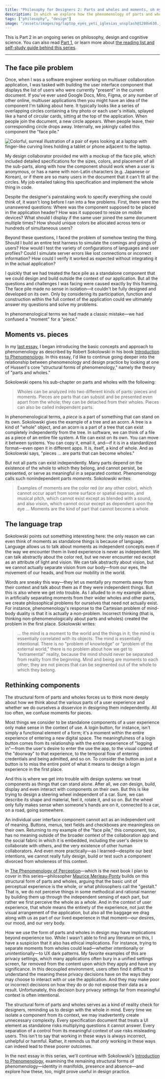 ```yaml
---
title: "Philosophy for Designers 2: Parts and wholes and moments, oh my!"
description: In which we explore how the phenomenology of parts and wholes can help us improve design decisions.
tags: ["philosophy", "design"]
image: "/assets/images/og/laptop_eyes_yeti_iglesias_unsplash@1200x630.jpg"
---
```


This is Part 2 in an ongoing series on philosophy, design and cognitive science. You can also read [Part 1](/blog/phenomenology-and-the-impossibility-of-experience-design/), or learn more about [the reading list and self-study guide behind this series](/notes/philosophy-for-designers/).

---

## The face pile problem

Once, when I was a software engineer working on multiuser collaboration application, I was tasked with building the user interface component that displays the list of users who were currently "present" in the current document. If you've ever used Google Docs, Miro, Figma, or any number of other online, multiuser applications then you might have an idea of the component I'm talking about here. It typically looks like a series of overlapping circles containing a tiny photo or each user's initials, splayed like a hand of circular cards, sitting at the top of the application. When people join the document, a new circle appears. When people leave, their corresponding circle drops away. Internally, we jokingly called this component the "face pile."

![Colorful, surreal illustration of a pair of eyes looking at a laptop with finger-like curving lines holding a tablet or phone adjacent to the laptop.](/assets/images/laptop_eyes_yeti_iglesias_unsplash@1600.jpg "Illustration by Yeti Iglesias on Unsplash")

My design collaborator provided me with a mockup of the face pile, which included detailed specifications for the sizes, colors, and placement of all the sub-parts, along with how the component should work when a user is anonymous, or has a name with non-Latin characters (e.g. Japanese or Korean), or if there are so many users in the document that it can't fit all the circles. My job entailed taking this specification and implement the whole thing in code.

Despite the designer's painstaking work to specify everything she could think of, it wasn't long before I ran into a few problems. First, there were the unanswered questions: Where was the component supposed to be placed in the application header? How was it supposed to resize on mobile devices? What should I display if the same user joined the same document multiple times? How should unique colors be allocated across tens or hundreds of simultaneous users?

Beyond these questions, I faced the problem of somehow testing the thing. Should I build an entire test harness to simulate the comings and goings of users? How would I test the variety of configurations of languages and user profiles? Could I simulate server errors like lost connections or incorrect information? How could I verify it worked as expected without integrating it in the actual application? 

I quickly that we had treated the face pile as a standalone component that we could design and build outside the context of our application. But all the questions and challenges I was facing were caused exactly by this framing. The face pile made no sense in isolation—it couldn't be fully designed and developed on its own. Only by considering its participation, function and construction within the full context of the application could we ultimately answer my questions and solve my problems. 

In phenomenological terms we had made a classic mistake—we had confused a "moment" for a "piece."

## Moments vs. pieces

In my [last essay](/blog/phenomenology-and-the-impossibility-of-experience-design/), I began introducing the basic concepts and approach to phenomenology as described by Robert Sokolowski in his book [Introduction to Phenomenology](https://bookshop.org/a/106240/9780521667920). In this essay, I'd like to continue going deeper into the relationship between phenomenology and design practice by looking at one of Husserl's core "structural forms of phenomenology," namely the theory of "parts and wholes."

Sokolowski opens his sub-chapter on parts and wholes with the following:

>Wholes can be analyzed into two different kinds of parts: pieces and moments. Pieces are parts that can subsist and be presented even apart from the whole; they can be detached from their wholes. Pieces can also be called independent parts.

In phenomenological terms, a *piece* is a part of something that can stand on its own. Sokolowski gives the example of a tree and an acorn. A tree is a kind of "whole" object, and an acorn is a part of a tree that can exist completely independently from the tree. In software, we can think of a file as a piece of an entire file system. A file can exist on its own. You can move it between systems. You can copy it, email it, and—if it is in a standardized format—even open it in different apps. It is, itself, a kind of whole. And as Sokolowski says, "pieces ... are parts that can become wholes."

But not all parts can exist independently. Many parts depend on the existence of the whole to which they belong, and cannot persist, be presented, or serve as meaningful in a separated context. Phenomenology calls such nonindependent parts *moments*. Sokolowski writes:

>Examples of moments are the color red (or any other color), which cannot occur apart from some surface or spatial expanse, and musical pitch, which cannot exist except as blended with a sound, and also vision, which cannot occur except as dependent upon the eye ... Moments are the kind of part that cannot become a whole.

## The language trap

Sokolowski points out something interesting here: the only reason we can even think of moments as standalone things is because of language. Language allows us to talk about moments as independent concepts even if the way we encounter them in lived experience is never as independent. We can talk abstractly about the color red, but we never encounter red except as an attribute of light and vision. We can talk abstractly about vision, but we cannot actually separate vision from our body—from our eyes, the movement of our heads, and from our mobility in the world. 

Words are sneaky this way—they let us mentally pry moments away from their context and talk about them as if they were independent things. But this is also where we get into trouble. As I alluded to in my example above, in artificially separating moments from their wider wholes and other parts, we create philosophical problems for ourselves that need not actually exist. For instance, phenomenology's response to the Cartesian problem of mind-body duality is that it is actually a non-problem. Incorrect thinking (that is, thinking non-phenomenologically about parts and wholes) created the problem in the first place. Sokolowski writes:

>... the mind is a moment to the world and the things in it; the mind is essentially correlated with its objects. The mind is essentially intentional. There is no "problem of knowledge" or "problem of the external world," there is no problem about how we get to "extramental" reality, because the mind should never be separated from reality from the beginning. Mind and being are moments to each other; they are not pieces that can be segmented out of the whole to which they belong.

## Rethinking components

The structural form of parts and wholes forces us to think more deeply about how we think about the various parts of a user experience and whether we do ourselves a disservice in designing them independently. All too often, we confuse moments for pieces.

Most things we consider to be standalone components of a user experience only make sense in the context of use. A login button, for instance, isn't simply a functional element of a form; it's a moment within the entire experience of entering a new digital space. The meaningfulness of a login button comes from its relationship with the entire experience of "logging in"—from the user's desire to enter the use the app, to the visual context of the "doorway" to that experience, to the temporal flow of entering credentials and being admitted, and so on. To consider the button as just a button is to miss the entire point of what it means to design a login experience in the first place.

And this is where we get into trouble with design systems: we treat components as things that can stand alone. After all, we *can* design, build, display and even interact with components on their own. But this is like trying to design a steering wheel independent of a car. Sure, we can describe its shape and material, feel it, rotate it, and so on. But the wheel only fully makes sense when someone's hands are on it, connected to a car, on a road, going somewhere.

An individual user interface component cannot act as an independent unit of meaning. Buttons, menus, text fields and checkboxes are meaningless on their own. Returning to my example of the "face pile," this component, too, has no meaning outside of the broader context of the collaboration app and the social fabric in which it is embedded, including the user's desire to collaborate with others, and the very existence of other human collaborators. And even more practically—as I learned—despite our best intentions, we cannot really fully design, build or test such a component divorced from wholeness of this context.

In [The Phenomenology of Perception](https://bookshop.org/a/106240/9781774645093)—which is the next book I plan to cover in this series—philosopher [Maurice Merleau-Ponty](https://plato.stanford.edu/entries/merleau-ponty/) builds on this structural form of parts and wholes, arguing that the basic unit of perceptual experience is the whole, or what philosophers call the "gestalt." That is, we do not perceive things in some methodical and rational manner by building them up through the independent sensing of each part, but rather we first perceive the whole as a *whole*. And in the context of user experience, that whole means the entirety of the experience, not just the visual arrangement of the application, but also all the baggage we drag along with us as part of our lived experience in that moment—our desires, our mood, and our very body.

How we use the form of parts and wholes in design may have implications beyond experience too. While I wasn't able to find any literature on this, I have a suspicion that it also has ethical implications. For instance, trying to separate moments from wholes could lead—whether intentionally or unintentionally—to UX dark patterns. My favorite examples of this are privacy settings, which many applications often bury in a unified settings screen, far removed from the content upon which they apply and have any significance. In this decoupled environment, users often find it difficult to understand the meaning these privacy decisions have on the ways they may choose to interact with or use the application. And they may make poor or incorrect decisions on how they do or do not expose their data as a result. Unfortunately, this decision bury privacy settings far from meaningful context is often intentional.

The structural form of parts and wholes serves as a kind of reality check for designers, reminding us to design with the whole in mind. Every time we isolate a component from its context, we may inadvertently create unnecessary complexity. Every specification document that treats a UI element as standalone risks multiplying questions it cannot answer. Every separation of a control from its meaningful context of use risks misleading users. This isn't to say that working in these ways is always incorrect, unhelpful or harmful. Rather, it reminds us that *only* working in these ways can indeed lead to these poorer outcomes.

In the next essay in this series, we'll continue with Sokolowski's [Introduction to Phenomenology](https://bookshop.org/a/106240/9780521667920), examining the remaining structural forms of phenomenology—identity in manifolds, presence and absence—and explore how these, too, might prove useful in design practice.